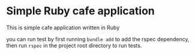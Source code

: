# Simple Ruby cafe application

This is simple cafe application written in Ruby

you can run test by first running `bundle add` to add the rspec dependency, then run `rspec` in the project root directory to run tests.
